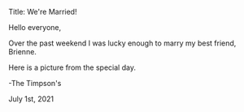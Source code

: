 Title: We're Married!

Hello everyone,

Over the past weekend I was lucky enough to marry my best friend, Brienne.

Here is a picture from the special day.

-The Timpson's 

July 1st, 2021